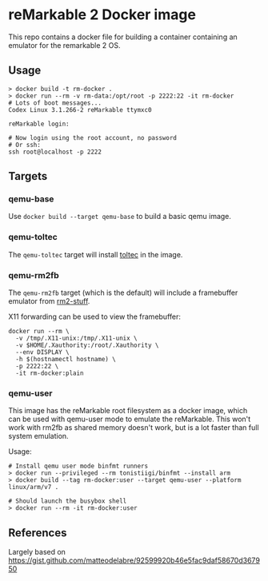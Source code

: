 reMarkable 2 Docker image
=========================

This repo contains a docker file for building a container containing an emulator
for the remarkable 2 OS.

Usage
-----

```
> docker build -t rm-docker .
> docker run --rm -v rm-data:/opt/root -p 2222:22 -it rm-docker
# Lots of boot messages...
Codex Linux 3.1.266-2 reMarkable ttymxc0

reMarkable login:

# Now login using the root account, no password
# Or ssh:
ssh root@localhost -p 2222
```

Targets
-------

### qemu-base

Use `docker build --target qemu-base` to build a basic qemu image.

### qemu-toltec

The `qemu-toltec` target will install [toltec](https://toltec-dev.org/) in
the image.

### qemu-rm2fb

The `qemu-rm2fb` target (which is the default) will include a framebuffer
emulator from [rm2-stuff](https://github.com/timower/rM2-stuff/tree/dev).

X11 forwarding can be used to view the framebuffer:
```
docker run --rm \
  -v /tmp/.X11-unix:/tmp/.X11-unix \
  -v $HOME/.Xauthority:/root/.Xauthority \
  --env DISPLAY \
  -h $(hostnamectl hostname) \
  -p 2222:22 \
  -it rm-docker:plain
```

### qemu-user

This image has the reMarkable root filesystem as a docker image, which can
be used with qemu-user mode to emulate the reMarkable. This won't work
with rm2fb as shared memory doesn't work, but is a lot faster than full system
emulation.

Usage:
```shell
# Install qemu user mode binfmt runners
> docker run --privileged --rm tonistiigi/binfmt --install arm
> docker build --tag rm-docker:user --target qemu-user --platform linux/arm/v7 .

# Should launch the busybox shell
> docker run --rm -it rm-docker:user
```

References
----------

Largely based on https://gist.github.com/matteodelabre/92599920b46e5fac9daf58670d367950
